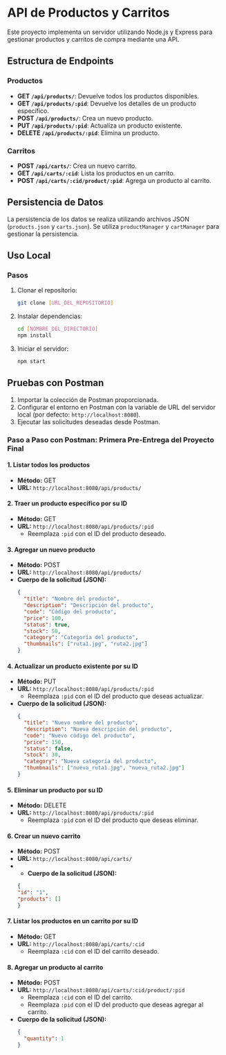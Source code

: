 
# API de Productos y Carritos

Este proyecto implementa un servidor utilizando Node.js y Express para gestionar productos y carritos de compra mediante una API.

## Estructura de Endpoints

### Productos

- **GET `/api/products/`**: Devuelve todos los productos disponibles.
- **GET `/api/products/:pid`**: Devuelve los detalles de un producto específico.
- **POST `/api/products/`**: Crea un nuevo producto.
- **PUT `/api/products/:pid`**: Actualiza un producto existente.
- **DELETE `/api/products/:pid`**: Elimina un producto.

### Carritos

- **POST `/api/carts/`**: Crea un nuevo carrito.
- **GET `/api/carts/:cid`**: Lista los productos en un carrito.
- **POST `/api/carts/:cid/product/:pid`**: Agrega un producto al carrito.

## Persistencia de Datos

La persistencia de los datos se realiza utilizando archivos JSON (`products.json` y `carts.json`). Se utiliza `productManager` y `cartManager` para gestionar la persistencia.

## Uso Local

### Pasos

1. Clonar el repositorio:

   ```bash
   git clone [URL_DEL_REPOSITORIO]
   ```

2. Instalar dependencias:

   ```bash
   cd [NOMBRE_DEL_DIRECTORIO]
   npm install
   ```

3. Iniciar el servidor:

   ```bash
   npm start
   ```

## Pruebas con Postman

1. Importar la colección de Postman proporcionada.
2. Configurar el entorno en Postman con la variable de URL del servidor local (por defecto: `http://localhost:8080`).
3. Ejecutar las solicitudes deseadas desde Postman.



### Paso a Paso con Postman: Primera Pre-Entrega del Proyecto Final


#### 1. Listar todos los productos

- **Método:** GET
- **URL:** `http://localhost:8080/api/products/`

#### 2. Traer un producto específico por su ID

- **Método:** GET
- **URL:** `http://localhost:8080/api/products/:pid`
  - Reemplaza `:pid` con el ID del producto deseado.

#### 3. Agregar un nuevo producto

- **Método:** POST
- **URL:** `http://localhost:8080/api/products/`
- **Cuerpo de la solicitud (JSON):**
  ```json
  {
    "title": "Nombre del producto",
    "description": "Descripción del producto",
    "code": "Código del producto",
    "price": 100,
    "status": true,
    "stock": 50,
    "category": "Categoría del producto",
    "thumbnails": ["ruta1.jpg", "ruta2.jpg"]
  }
  ```

#### 4. Actualizar un producto existente por su ID

- **Método:** PUT
- **URL:** `http://localhost:8080/api/products/:pid`
  - Reemplaza `:pid` con el ID del producto que deseas actualizar.
- **Cuerpo de la solicitud (JSON):**
  ```json
  {
    "title": "Nuevo nombre del producto",
    "description": "Nueva descripción del producto",
    "code": "Nuevo código del producto",
    "price": 150,
    "status": false,
    "stock": 30,
    "category": "Nueva categoría del producto",
    "thumbnails": ["nueva_ruta1.jpg", "nueva_ruta2.jpg"]
  }
  ```

#### 5. Eliminar un producto por su ID

- **Método:** DELETE
- **URL:** `http://localhost:8080/api/products/:pid`
  - Reemplaza `:pid` con el ID del producto que deseas eliminar.

#### 6. Crear un nuevo carrito

- **Método:** POST
- **URL:** `http://localhost:8080/api/carts/`
- - **Cuerpo de la solicitud (JSON):**
  ```json
  {
  "id": "1",
  "products": []
  }
  
  ```

#### 7. Listar los productos en un carrito por su ID

- **Método:** GET
- **URL:** `http://localhost:8080/api/carts/:cid`
  - Reemplaza `:cid` con el ID del carrito deseado.

#### 8. Agregar un producto al carrito

- **Método:** POST
- **URL:** `http://localhost:8080/api/carts/:cid/product/:pid`
  - Reemplaza `:cid` con el ID del carrito.
  - Reemplaza `:pid` con el ID del producto que deseas agregar al carrito.
- **Cuerpo de la solicitud (JSON):**
  ```json
  {
    "quantity": 1
  }
  ```





